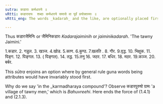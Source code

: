 ```yaml
---
sutra: कडाराः कर्मधारये ॥
vRtti: कडारादयः  शब्दाः कर्मधारये समासे वा पूर्वं प्रयोक्तव्याः ॥
vRtti_eng: The words _kadarah_ and the like, are optionally placed first in the _karma-dharaya_.

---
```

Thus कडारजैमिनिः or जैमिनिकडारः _Kadarajaiminih_ or _jaiminikadarah_. 'The tawny Jaimini.'

1.कडार. 2. गडुल. 3. खञ्ज. 4.खोड. 5.काण. 6.कुण्ठ. 7.खलति . 8. गौर. 9.वृद्ध.  10. भिक्षुक. 11. पिङ्ग. 12. पिङ्गल. 13. ( पिङ्गल). 14. तद्ध. 15.तनु 16. जठर. 17. बधिर. 18. मठर. 19.कञ्ज. 20. बर्बर.

This _sūtra_ enjoins an option where by general rule guna words being attributes would have invariably stood first.

Why do we say 'in the _karmadharaya compound'? Observe कडारपुरुषो ग्रामः 'a village of tawny men,' which is _Bahuvreehi_. Here ends the force of (1.4.1) and (2.1.3). 
